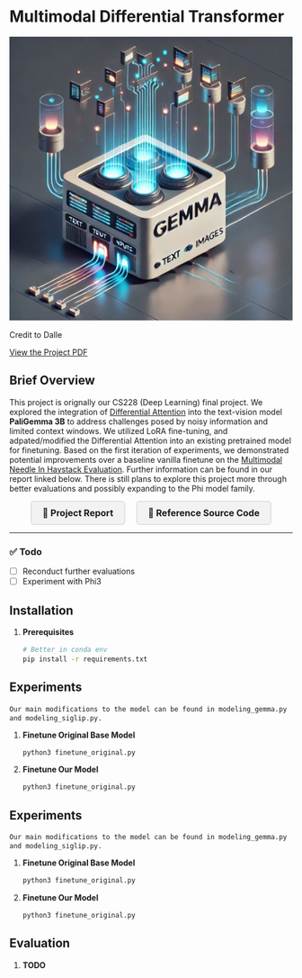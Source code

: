 # Multimodal Differential Transformer
<div align="center">
    <img src="images/overview.png" alt="Project Overview" width="800">
</div>

Credit to Dalle

[View the Project PDF](path/to/project-overview.pdf)

## Brief Overview
This project is orignally our CS228 (Deep Learning) final project. We explored the integration of [Differential Attention](https://arxiv.org/pdf/2410.05258) into the text-vision model **PaliGemma 3B** to address challenges posed by noisy information and limited context windows. We utilized LoRA fine-tuning, and adpated/modified the Differential Attention into an existing pretrained model for finetuning. Based on the first iteration of experiments, we demonstrated potential improvements over a baseline vanilla finetune on the [Multimodal Needle In Haystack Evaluation](https://arxiv.org/pdf/2406.11230). Further information can be found in our report linked below. There is still plans to explore this project more through better evaluations and possibly expanding to the Phi model family. 

<div align="center" style="display: flex; justify-content: center; gap: 20px;">

<a href="https://drive.google.com/file/d/1PVzOSapdhu_CjMikqycHYtwpx-iCsPE1/view?usp=sharing" style="text-decoration: none; font-size: 16px; font-weight: bold; background-color: #f2f2f2; padding: 10px 20px; border-radius: 5px; border: 1px solid #ccc;">
📄 Project Report
</a>

<a href="https://www.youtube.com/watch?v=vAmKB7iPkWw" style="text-decoration: none; font-size: 16px; font-weight: bold; background-color: #f2f2f2; padding: 10px 20px; border-radius: 5px; border: 1px solid #ccc;">
🎥 Reference Source Code
</a>

</div>

---

### ✅ Todo
  - [ ] Reconduct further evaluations
  - [ ] Experiment with Phi3

## Installation

1. **Prerequisites**  
   ```bash
   # Better in conda env
   pip install -r requirements.txt

## Experiments
    Our main modifications to the model can be found in modeling_gemma.py and modeling_siglip.py. 

1. **Finetune Original Base Model**  
   ```bash
   python3 finetune_original.py
2. **Finetune Our Model**  
   ```bash
   python3 finetune_original.py


## Experiments
    Our main modifications to the model can be found in modeling_gemma.py and modeling_siglip.py. 

1. **Finetune Original Base Model**  
   ```bash
   python3 finetune_original.py
2. **Finetune Our Model**  
   ```bash
   python3 finetune_original.py


## Evaluation

1. **TODO**  

